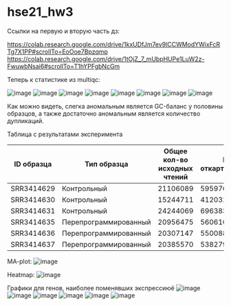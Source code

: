 # hse21_hw3

Ссылки на первую и вторую часть дз:

https://colab.research.google.com/drive/1kxUDfJm7ev9lCCWModYWixFcRTg7X1PP#scrollTo=EoOoe7Bpzqmp
https://colab.research.google.com/drive/1tOjZ_7_mUbpHUPe1LuW2z-FwuwbNsai6#scrollTo=T1hYPFgbNcGm

Теперь к статистике из multiqc:

![image](./Screenshots/General_statistics.png)
![image](./Screenshots/Mean_quality_scores.png)
![image](./Screenshots/Per_seq_Quality.png)
![image](./Screenshots/Sequence_counts.png)
![image](./Screenshots/Per_base_content.png)
![image](./Screenshots/GC_content.png)
![image](./Screenshots/N_content.png)
![image](./Screenshots/Duplication_levels.png)

Как можно видеть, слегка аномальным является GC-баланс у половины образцов, а также достаточно аномальным является количество дупликаций.

Таблица с результатами эксперимента

| ID образца | Тип образца           | Общее кол-во исходных чтений | Не откартированы | Откартированы уникально | Откартированы неуникально | Откартированы | _no_feature | __ambiguous | Попали на гены |
|------------|-----------------------|------------------------------|------------------|-------------------------|---------------------------|---------------|-------------|-------------|----------------|
| SRR3414629 | Контрольный           | 21106089                     | 595976           | 18375888                | 2134225                   | 20510113      | 1604107     | 722172      | 16049609       |
| SRR3414630 | Контрольный           | 15244711                     | 412031           | 13186139                | 1646541                   | 14832680      | 1240295     | 480520      | 11465324       |
| SRR3414631 | Контрольный           | 24244069                     | 696383           | 20928945                | 2618741                   | 23547686      | 1700354     | 819740      | 18408851       |
| SRR3414635 | Перепрограммированный | 20956475                     | 560610           | 18428317                | 1967548                   | 20395865      | 1392186     | 760134      | 16275997       |
| SRR3414636 | Перепрограммированный | 20307147                     | 550088           | 17825380                | 1931679                   | 19757059      | 1332692     | 735108      | 15757580       |
| SRR3414637 | Перепрограммированный | 20385570                     | 538279           | 17844858                | 2618741                   | 20463599      | 1397650     | 710230      | 15736978       |

MA-plot:
![image](./Screenshots/MA-plot.png)

Heatmap:
![image](./Screenshots/heatmap.png)


Графики для генов, наиболее поменявших экспрессиюё
![image](./Screenshots/exp_1.png)
![image](./Screenshots/exp_2.png)
![image](./Screenshots/exp_3.png)
![image](./Screenshots/exp_4.png)
![image](./Screenshots/exp_5.png)
![image](./Screenshots/exp_6.png)